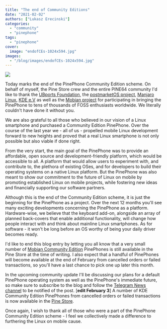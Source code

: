 ```yaml
---
title: "The end of Community Editions"
date: "2021-02-02"
authors: ["Lukasz Erecinski"]
categories:
  - "community"
  - "pinephone"
tags: 
  - "pinephone"
cover: 
  image: "endofCEs-1024x594.jpg"
images:
  - "/blog/images/endofCEs-1024x594.jpg"
---
```


![](/blog/images/endofCEs-1024x594.jpg)

Today marks the end of the PinePhone Community Edition scheme. On behalf of myself, the Pine Store crew and the entire PINE64 community I'd like to thank the [UBports Foundation](https://ubports.com/foundation/ubports-foundation), the [postmarketOS project](https://postmarketos.org/), [Manjaro Linux](https://manjaro.org/), [KDE e.V](https://ev.kde.org/) as well as the [Mobian project](https://mobian-project.org/) for participating in bringing the PinePhone to tens of thousands of FOSS enthusiasts worldwide. We literally couldn't have done it without you.

We are also grateful to all those who believed in our vision of a Linux smartphone and purchased a Community Edition PinePhone. Over the course of the last year we - all of us - propelled mobile Linux development forward to new heights and proved that a real Linux smartphone is not only possible but also viable if done right.

From the very start, the main goal of the PinePhone was to provide an affordable, open source and development-friendly platform, which would be accessible to all. A platform that would allow users to experiment with, and contribute to, the plethora of existing OSes, and for developers to build their operating systems on a native Linux platform. But the PinePhone was also meant to show our commitment to the future of Linux on mobile by promoting established Linux on mobile projects, while fostering new ideas and financially supporting our software partners.

Although this is the end of the Community Edition scheme, it is just the beginning for the PinePhone as a project. Over the next 12 months you'll see many exciting developments concerning the PinePhone as a platform. Hardware-wise, we believe that the keyboard add-on, alongside an array of planned back-covers that enable additional functionality, will change how people interact with and think about mainline Linux smartphones. As for software - it won't be long before an OS worthy of being your daily driver becomes ready.

I'd like to end this blog entry by letting you all know that a very small number of [Mobian Community Edition](https://pine64.com/product-category/pinephone/?v=0446c16e2e66) PinePhones is still available in the Pine Store at the time of writing. I also expect that a handful of PinePhones will become available at the end of February from cancelled orders or failed transactions, so you'll have a last chance to pick one up later this month.

In the upcoming community update I'll be discussing our plans for a default PinePhone operating system as well as the PinePhone's immediate future, so make sure to subscribe to the blog and follow the [Telegram News channel](https://t.me/PINE64_News) to be notified of the post. \[**edit February 3**\] A number of KDE Community Edition PinePhones from cancelled orders or failed transactions is now available in the [Pine Store](https://pine64.com/product-category/pinephone/?v=0446c16e2e66).

Once again, I wish to thank all of those who were a part of the PinePhone Community Edition scheme - I feel we collectively made a difference to furthering the Linux on mobile cause.

